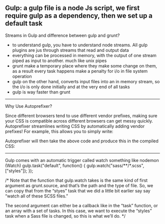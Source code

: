 Gulp:
a gulp file is a node Js script, we first require gulp as a dependency, then we set up a default task
-----------------------------------------------------------------------------------------
Streams in Gulp and difference between gulp and grunt?
- to understand gulp, you have to understand node streams. All gulp plugins are jus through streams that read and output data
- everything can be processed in memory, with the output of one stream piped as input to another. much like unix pipes
- grunt make a temporary place where they make some change on them, as a result every task happens make a penalty for i/o in file system operation
- gulp on the other hand, converts input files into an in memory stream, so the i/o is only done initially and at the very end of all tasks
- gulp is way faster than grunt
-----------------------------------------------------------------------------------------
Why Use Autoprefixer?

Since different browsers tend to use different vendor prefixes, making sure your CSS is compatible across different browsers can get messy quickly. Autoprefixer streamlines writing CSS by automatically adding vendor prefixes! For example, this allows you to simply write:


Autoprefixer will then take the above code and produce this in the compiled CSS:

-----------------------------------------------------------------------------------------
Gulp comes with an automatic trigger called watch something like nodemon
(Watch)
gulp.task("default", function() {
  gulp.watch("sass/**/*.scss", ["styles"]);
});

/*
Note that the function that gulp.watch takes is the same
kind of first argument as grunt.source, and that’s the path
and the type of file. So, we can copy that from the “styes”
task that we did a little bit earlier say say “watch all of 
these SCSS files.”

The second argument can either be a callback like in the 
“task” function, or an array with a set of tasks. In this 
case, we want to  execute the “styles” task when a Sass
file is changed, so this is what we’ll do.
*/
